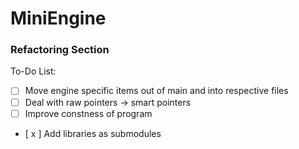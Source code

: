 # MiniEngine
### Refactoring Section

To-Do List:

- [ ] Move engine specific items out of main and into respective files
- [ ] Deal with raw pointers -> smart pointers
- [ ] Improve constness of program
- [ x ] Add libraries as submodules

